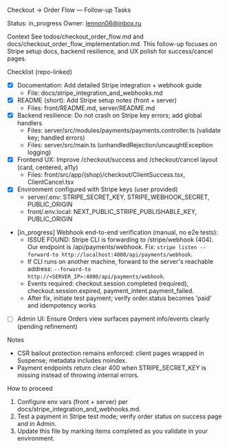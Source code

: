 Checkout → Order Flow — Follow-up Tasks

Status: in_progress
Owner: lennon06@inbox.ru

Context
See todos/checkout_order_flow.md and docs/checkout_order_flow_implementation.md. This follow-up focuses on Stripe setup docs, backend resilience, and UX polish for success/cancel pages.

Checklist (repo-linked)
- [x] Documentation: Add detailed Stripe integration + webhook guide
  - File: docs/stripe_integration_and_webhooks.md
- [x] README (short): Add Stripe setup notes (front + server)
  - Files: front/README.md, server/README.md
- [x] Backend resilience: Do not crash on Stripe key errors; add global handlers
  - Files: server/src/modules/payments/payments.controller.ts (validate key; handled errors)
  - Files: server/src/main.ts (unhandledRejection/uncaughtException logging)
- [x] Frontend UX: Improve /checkout/success and /checkout/cancel layout (card, centered, a11y)
  - Files: front/src/app/(shop)/checkout/ClientSuccess.tsx, ClientCancel.tsx
- [x] Environment configured with Stripe keys (user provided)
  - server/.env: STRIPE_SECRET_KEY, STRIPE_WEBHOOK_SECRET, PUBLIC_ORIGIN
  - front/.env.local: NEXT_PUBLIC_STRIPE_PUBLISHABLE_KEY, PUBLIC_ORIGIN
- [in_progress] Webhook end-to-end verification (manual, no e2e tests):
  - ISSUE FOUND: Stripe CLI is forwarding to /stripe/webhook (404). Our endpoint is /api/payments/webhook. Fix: `stripe listen --forward-to http://localhost:4000/api/payments/webhook`.
  - If CLI runs on another machine, forward to the server's reachable address: `--forward-to http://<SERVER_IP>:4000/api/payments/webhook`.
  - Events required: checkout.session.completed (required), checkout.session.expired, payment_intent.payment_failed.
  - After fix, initiate test payment; verify order.status becomes 'paid' and idempotency works
- [ ] Admin UI: Ensure Orders view surfaces payment info/events clearly (pending refinement)

Notes
- CSR bailout protection remains enforced: client pages wrapped in Suspense; metadata includes noindex.
- Payment endpoints return clear 400 when STRIPE_SECRET_KEY is missing instead of throwing internal errors.

How to proceed
1) Configure env vars (front + server) per docs/stripe_integration_and_webhooks.md.
2) Test a payment in Stripe test mode; verify order status on success page and in Admin.
3) Update this file by marking items completed as you validate in your environment.
